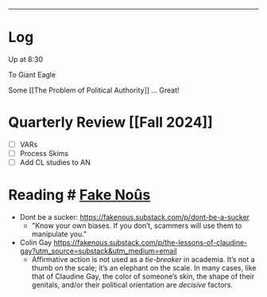 

---

# Log

Up at 8:30 

To Giant Eagle 

Some [[The Problem of Political Authority]] ... Great! 

# Quarterly Review [[Fall 2024]]


- [ ]  VARs
- [ ] Process Skims
- [ ] Add CL studies to AN

# Reading # [Fake Noûs](https://fakenous.substack.com/)
- Dont be a sucker: https://fakenous.substack.com/p/dont-be-a-sucker
	- "Know your own biases. If you don’t, scammers will use them to manipulate you."
- Colin Gay https://fakenous.substack.com/p/the-lessons-of-claudine-gay?utm_source=substack&utm_medium=email
	- Affirmative action is not used as a _tie-breaker_ in academia. It’s not a thumb on the scale; it’s an elephant on the scale. In many cases, like that of Claudine Gay, the color of someone’s skin, the shape of their genitals, and/or their political orientation are _decisive_ factors.